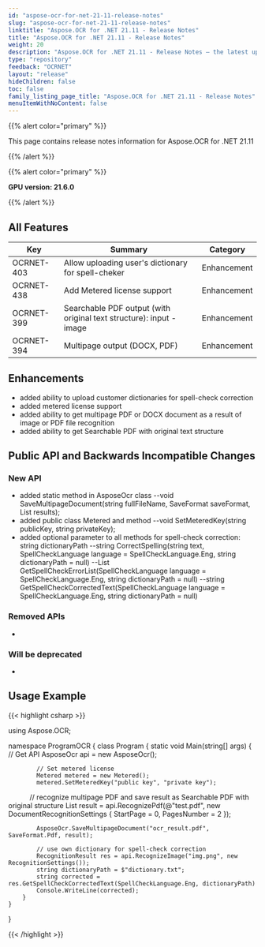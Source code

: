 ```yaml
---
id: "aspose-ocr-for-net-21-11-release-notes"
slug: "aspose-ocr-for-net-21-11-release-notes"
linktitle: "Aspose.OCR for .NET 21.11 - Release Notes"
title: "Aspose.OCR for .NET 21.11 - Release Notes"
weight: 20
description: "Aspose.OCR for .NET 21.11 - Release Notes – the latest updates and fixes."
type: "repository"
feedback: "OCRNET"
layout: "release"
hideChildren: false
toc: false
family_listing_page_title: "Aspose.OCR for .NET 21.11 - Release Notes"
menuItemWithNoContent: false
---
```


{{% alert color="primary" %}}

This page contains release notes information for Aspose.OCR for .NET 21.11

{{% /alert %}}

{{% alert color="primary" %}}

**GPU version: 21.6.0**

{{% /alert %}}

## All Features

|Key|Summary|Category|
|---|---|---|
|OCRNET-403| Allow uploading user's dictionary for spell-cheker |Enhancement|
|OCRNET-438| Add Metered license support |Enhancement|
|OCRNET-399| Searchable PDF output (with original text structure): input - image |Enhancement|
|OCRNET-394| Multipage output (DOCX, PDF) |Enhancement|


## Enhancements

- added ability to upload customer dictionaries for spell-check correction
- added metered license support
- added ability to get multipage PDF or DOCX document as a result of image or PDF file recognition
- added ability to get Searchable PDF with original text structure


## Public API and Backwards Incompatible Changes

### New API

- added static method in AsposeOcr class
	--void SaveMultipageDocument(string fullFileName, SaveFormat saveFormat, List<RecognitionResult> results);
- added public class Metered and method
    --void SetMeteredKey(string publicKey, string privateKey);
- added optional parameter to all methods for spell-check correction: string dictionaryPath
	--string CorrectSpelling(string text, SpellCheckLanguage language = SpellCheckLanguage.Eng, string dictionaryPath = null)
    --List<SpellCheckError> GetSpellCheckErrorList(SpellCheckLanguage language = SpellCheckLanguage.Eng, string dictionaryPath = null)
    --string GetSpellCheckCorrectedText(SpellCheckLanguage language = SpellCheckLanguage.Eng, string dictionaryPath = null)



### Removed APIs

-  

### Will be deprecated

-

## Usage Example

{{< highlight csharp >}}


using Aspose.OCR;

namespace ProgramOCR
{
    class Program
    {
        static void Main(string[] args)
        {
            // Get API
            AsposeOcr api = new AsposeOcr();

            // Set metered license
            Metered metered = new Metered();
            metered.SetMeteredKey("public key", "private key");

            // recognize multipage PDF and save result as Searchable PDF with original structure
            List<RecognitionResult> result = api.RecognizePdf(@"test.pdf", new DocumentRecognitionSettings
            {
                StartPage = 0,
                PagesNumber = 2
            });

            AsposeOcr.SaveMultipageDocument("ocr_result.pdf", SaveFormat.Pdf, result);
			
            // use own dictionary for spell-check correction
            RecognitionResult res = api.RecognizeImage("img.png", new RecognitionSettings());
			string dictionaryPath = $"dictionary.txt";
			string corrected = res.GetSpellCheckCorrectedText(SpellCheckLanguage.Eng, dictionaryPath)
			Console.WriteLine(corrected);
        }
    }
}
	
{{< /highlight >}}
